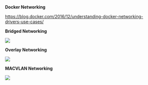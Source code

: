 **Docker Networking**

https://blog.docker.com/2016/12/understanding-docker-networking-drivers-use-cases/

**Bridged Networking**

<img src="https://itjumpstart.files.wordpress.com/2016/12/bridge.png">

**Overlay Networking**

<img src="https://itjumpstart.files.wordpress.com/2016/12/overlay.png">

**MACVLAN Networking**

<img src="https://itjumpstart.files.wordpress.com/2016/12/macvlan.png">
